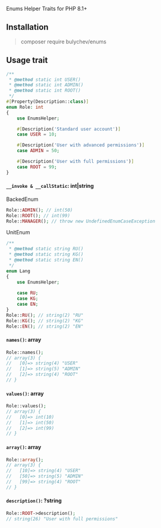 Enums Helper Traits for PHP 8.1+

## Installation
> composer require bulychev/enums

## Usage trait

```php
/**
 * @method static int USER()
 * @method static int ADMIN()
 * @method static int ROOT()
 */
#[Property(Description::class)]
enum Role: int
{
    use EnumsHelper;

    #[Description('Standard user account')]
    case USER = 10;

    #[Description('User with advanced permissions')]
    case ADMIN = 50;

    #[Description('User with full permissions')]
    case ROOT = 99;
}
```

#### `__invoke & __callStatic`: int|string
BackedEnum
```php
Role::ADMIN(); // int(50)
Role::ROOT(); // int(99)
Role::MANAGER(); // throw new UndefinedEnumCaseException
```

UnitEnum
```php
/**
 * @method static string RU()
 * @method static string KG()
 * @method static string EN()
 */
enum Lang
{
    use EnumsHelper;
    
    case RU;
    case KG;
    case EN;
}
Role::RU(); // string(2) "RU"
Role::KG(); // string(2) "KG"
Role::EN(); // string(2) "EN"
```

#### `names()`: array
```php
Role::names();
// array(3) {
//   [0]=> string(4) "USER"
//   [1]=> string(5) "ADMIN"
//   [2]=> string(4) "ROOT"
// }
```

#### `values()`: array
```php
Role::values();
// array(3) {
//   [0]=> int(10)
//   [1]=> int(50)
//   [2]=> int(99)
// }
```

#### `array()`: array
```php
Role::array();
// array(3) {
//   [10]=> string(4) "USER"
//   [50]=> string(5) "ADMIN"
//   [99]=> string(4) "ROOT"
// }
```

#### `description()`: ?string
```php
Role::ROOT->description();
// string(26) "User with full permissions"
```
